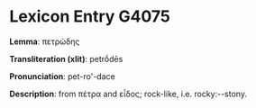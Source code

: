 # Lexicon Entry G4075

**Lemma**: πετρώδης

**Transliteration (xlit)**: petrṓdēs

**Pronunciation**: pet-ro'-dace

**Description**:
from πέτρα and εἶδος; rock-like, i.e. rocky:--stony.
